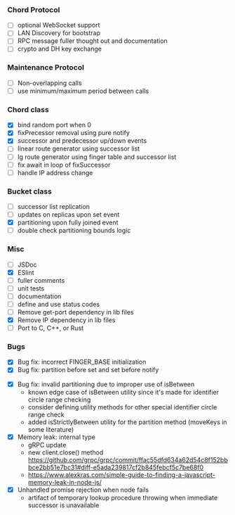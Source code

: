 ### Chord Protocol
- [ ] optional WebSocket support
- [ ] LAN Discovery for bootstrap
- [ ] RPC message fuller thought out and documentation
- [ ] crypto and DH key exchange

### Maintenance Protocol
- [ ] Non-overlapping calls
- [ ] use minimum/maximum period between calls

### Chord class
- [x] bind random port when 0
- [x] fixPrecessor removal using pure notify 
- [x] successor and predecessor up/down events
- [ ] linear route generator using successor list
- [ ] lg route generator using finger table and successor list
- [ ] fix await in loop of fixSuccessor
- [ ] handle IP address change

### Bucket class
- [ ] successor list replication
- [ ] updates on replicas upon set event
- [x] partitioning upon fully joined event
- [ ] double check partitioning bounds logic

### Misc
- [ ] JSDoc
- [x] ESlint
- [ ] fuller comments
- [ ] unit tests
- [ ] documentation
- [ ] define and use status codes
- [ ] Remove get-port dependency in lib files
- [x] Remove IP dependency in lib files
- [ ] Port to C, C++, or Rust

### Bugs
- [X] Bug fix: incorrect FINGER_BASE initialization
- [x] Bug fix: partition before set and set before notify
* [x] Bug fix: invalid partitioning due to improper use of isBetween
  - known edge case of isBetween utility since it's made for identifier circle range checking
  - consider defining utility methods for other special identifier circle range check
  - added isStrictlyBetween utility for the partition method (moveKeys in some literature)
* [x] Memory leak: internal type
  - gRPC update
  - new client.close() method https://github.com/grpc/grpc/commit/ffac55dfd634a62d54c8f152bbbce2bb51e7bc31#diff-e5ada239817cf2b845febcf5c7be68f0
  - https://www.alexkras.com/simple-guide-to-finding-a-javascript-memory-leak-in-node-js/
* [x] Unhandled promise rejection when node fails
  - artifact of temporary lookup procedure throwing when immediate successor is unavailable
